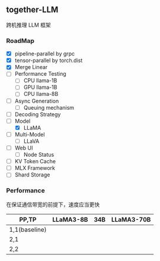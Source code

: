 ## together-LLM

跨机推理 LLM 框架

### RoadMap

- [x] pipeline-parallel by grpc
- [x] tensor-parallel by torch.dist
- [x] Merge Linear
- [ ] Performance Testing
    - [ ] CPU llama-1B
    - [ ] GPU llama-1B
    - [ ] CPU llama-8B
- [ ] Async Generation
    - [ ] Queuing mechanism
- [ ] Decoding Strategy
- [ ] Model
    - [x] LLaMA
- [ ] Multi-Model
    - [ ] LLaVA
- [ ] Web UI
    - [ ] Node Status
- [ ] KV Token Cache
- [ ] MLX Framework
- [ ] Shard Storage

### Performance

在保证通信带宽的前提下，速度应当更快

| PP,TP   | LLaMA3-8B | 34B | LLaMA3-70B |
| ---- | --------- | --- | ---------- |
| 1,1(baseline) |           |     |            |
| 2,1 | |     |            |
| 2,2 | |     |            |
